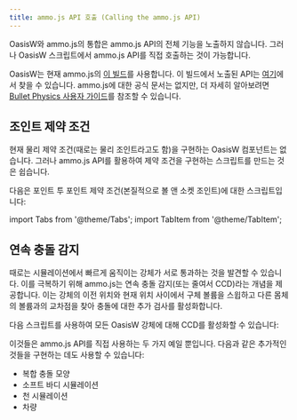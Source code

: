 ```yaml
---
title: ammo.js API 호출 (Calling the ammo.js API)
---
```


OasisW와 ammo.js의 통합은 ammo.js API의 전체 기능을 노출하지 않습니다. 그러나 OasisW 스크립트에서 ammo.js API를 직접 호출하는 것이 가능합니다.

OasisW는 현재 ammo.js의 [이 빌드][1]를 사용합니다. 이 빌드에서 노출된 API는 [여기][2]에서 찾을 수 있습니다. ammo.js에 대한 공식 문서는 없지만, 더 자세히 알아보려면 [Bullet Physics 사용자 가이드][3]를 참조할 수 있습니다.

## 조인트 제약 조건

현재 물리 제약 조건(때로는 물리 조인트라고도 함)을 구현하는 OasisW 컴포넌트는 없습니다. 그러나 ammo.js API를 활용하여 제약 조건을 구현하는 스크립트를 만드는 것은 쉽습니다.

다음은 포인트 투 포인트 제약 조건(본질적으로 볼 앤 소켓 조인트)에 대한 스크립트입니다:

import Tabs from '@theme/Tabs';
import TabItem from '@theme/TabItem';

<Tabs defaultValue="classic" groupId='script-code'>
<!-- <TabItem  value="esm" label="ESM">

```javascript
import { Script, Vec3, Entity, Color } from 'playcanvas';

export class PointToPointConstraint extends Script {
    static scriptName = "pointToPointConstraint";

    /**
     * Position of the constraint in the local space of this entity.
     * 
     * @attribute
     * @title Pivot
     * @type {Vec3}
     */
    pivotA = new pc.Vec3(0, 0, 0);

    /**
     * Optional second entity.
     * 
     * @attribute
     * @title Connected Entity
     * @type {Entity}
     */
    entityB = null;

    /**
     * Position of the constraint in the local space of entity B (if specified).
     * 
     * @attribute
     * @title Connected Pivot
     * @type {Vec3}
     */
    pivotB = new pc.Vec3(0, 0, 0);

    /**
     * Maximum breaking impulse threshold required to break the constraint.
     * 
     * @attribute
     * @title Break Threshold
     * @type {number}
     */
    breakingThreshold = 3.4e+38;

    /**
     * Enable collision between linked rigid bodies.
     * 
     * @attribute
     * @title Enable Collision
     * @type {boolean}
     */
    enableCollision = true;

    /**
     * Enable to render a representation of the constraint.
     * 
     * @attribute
     * @title Debug Render
     * @type {boolean}
     */
    debugRender = false;

    /**
     * The color of the debug rendering of the constraint.
     * 
     * @attribute
     * @title Debug Color
     * @type {Color}
     */
    debugColor = new Color(1, 0, 0);

    initialize() {
        this.createConstraint();

        this.on('attr', (name, value, prev) => {
            // If any constraint properties change, recreate the constraint
            if (name === 'pivotA' || name === 'entityB' || name === 'pivotB') {
                this.createConstraint();
            } else if (name === 'breakingThreshold') {
                this.constraint.setBreakingImpulseThreshold(this.breakingThreshold);
                this.activate();
            }
        });
        this.on('enable', () => {
            this.createConstraint();
        });
        this.on('disable', () => {
            this.destroyConstraint();
        });
        this.on('destroy', () => {
            this.destroyConstraint();
        });
    }

    createConstraint() {
        if (this.constraint) {
            this.destroyConstraint();
        }

        var bodyA = this.entity.rigidbody.body;
        var pivotA = new Ammo.btVector3(this.pivotA.x, this.pivotA.y, this.pivotA.z);
        if (this.entityB && this.entityB.rigidbody) {
            var bodyB = this.entityB.rigidbody.body;
            var pivotB = new Ammo.btVector3(this.pivotB.x, this.pivotB.y, this.pivotB.z);
            this.constraint = new Ammo.btPoint2PointConstraint(bodyA, bodyB, pivotA, pivotB);
        } else {
            this.constraint = new Ammo.btPoint2PointConstraint(bodyA, pivotA);
        }

        var dynamicsWorld = this.app.systems.rigidbody.dynamicsWorld;
        dynamicsWorld.addConstraint(this.constraint, !this.enableCollision);

        this.activate();
    }

    destroyConstraint() {
        if (this.constraint) {
            const dynamicsWorld = this.app.systems.rigidbody.dynamicsWorld;
            dynamicsWorld.removeConstraint(this.constraint);
            Ammo.destroy(this.constraint);
            this.constraint = null;
        }
    }

    activate() {
        this.entity.rigidbody.activate();
        if (this.entityB) {
            this.entityB.rigidbody.activate();
        }
    }

    update(dt) {
        if (this.debugRender) {
        // Note that it's generally bad to allocate new objects in an update function
        // but this is just for debug rendering and will normally be disabled
        var tempVecA = new Vec3();
        this.entity.getWorldTransform().transformPoint(this.pivotA, tempVecA);
        this.app.renderLine(this.entity.getPosition(), tempVecA, this.debugColor);
        if (this.entityB) {
            this.app.renderLine(this.entityB.getPosition(), tempVecA, this.debugColor);
        }
    }
    }
}

```

</TabItem> -->
<TabItem value="classic" label="Classic">

```javascript
var PointToPointConstraint = pc.createScript('pointToPointConstraint');

PointToPointConstraint.attributes.add('pivotA', {
    title: 'Pivot',
    description: 'Position of the constraint in the local space of this entity.',
    type: 'vec3',
    default: [0, 0, 0]
});
PointToPointConstraint.attributes.add('entityB', {
    title: 'Connected Entity',
    description: 'Optional second entity',
    type: 'entity'
});
PointToPointConstraint.attributes.add('pivotB', {
    title: 'Connected Pivot',
    description: 'Position of the constraint in the local space of entity B (if specified).',
    type: 'vec3',
    default: [0, 0, 0]
});
PointToPointConstraint.attributes.add('breakingThreshold', {
    title: 'Break Threshold',
    description: 'Maximum breaking impulse threshold required to break the constraint.',
    type: 'number',
    default: 3.4e+38
});
PointToPointConstraint.attributes.add('enableCollision', {
    title: 'Enable Collision',
    description: 'Enable collision between linked rigid bodies.',
    type: 'boolean',
    default: true
});
PointToPointConstraint.attributes.add('debugRender', {
    title: 'Debug Render',
    description: 'Enable to render a representation of the constraint.',
    type: 'boolean',
    default: false
});
PointToPointConstraint.attributes.add('debugColor', {
    title: 'Debug Color',
    description: 'The color of the debug rendering of the constraint.',
    type: 'rgb',
    default: [1, 0, 0]
});

// initialize code called once per entity
PointToPointConstraint.prototype.initialize = function() {
    this.createConstraint();

    this.on('attr', function(name, value, prev) {
        // If any constraint properties change, recreate the constraint
        if (name === 'pivotA' || name === 'entityB' || name === 'pivotB') {
            this.createConstraint();
        } else if (name === 'breakingThreshold') {
            this.constraint.setBreakingImpulseThreshold(this.breakingThreshold);
            this.activate();
        }
    });
    this.on('enable', function () {
        this.createConstraint();
    });
    this.on('disable', function () {
        this.destroyConstraint();
    });
    this.on('destroy', function () {
        this.destroyConstraint();
    });
};

PointToPointConstraint.prototype.createConstraint = function() {
    if (this.constraint) {
        this.destroyConstraint();
    }

    var bodyA = this.entity.rigidbody.body;
    var pivotA = new Ammo.btVector3(this.pivotA.x, this.pivotA.y, this.pivotA.z);
    if (this.entityB && this.entityB.rigidbody) {
        var bodyB = this.entityB.rigidbody.body;
        var pivotB = new Ammo.btVector3(this.pivotB.x, this.pivotB.y, this.pivotB.z);
        this.constraint = new Ammo.btPoint2PointConstraint(bodyA, bodyB, pivotA, pivotB);
    } else {
        this.constraint = new Ammo.btPoint2PointConstraint(bodyA, pivotA);
    }

    var dynamicsWorld = this.app.systems.rigidbody.dynamicsWorld;
    dynamicsWorld.addConstraint(this.constraint, !this.enableCollision);

    this.activate();
};

PointToPointConstraint.prototype.destroyConstraint = function() {
    if (this.constraint) {
        var dynamicsWorld = this.app.systems.rigidbody.dynamicsWorld;
        dynamicsWorld.removeConstraint(this.constraint);
        Ammo.destroy(this.constraint);
        this.constraint = null;
    }
};

PointToPointConstraint.prototype.activate = function() {
    this.entity.rigidbody.activate();
    if (this.entityB) {
        this.entityB.rigidbody.activate();
    }
};

// update code called every frame
PointToPointConstraint.prototype.update = function(dt) {
    if (this.debugRender) {
        // Note that it's generally bad to allocate new objects in an update function
        // but this is just for debug rendering and will normally be disabled
        var tempVecA = new pc.Vec3();
        this.entity.getWorldTransform().transformPoint(this.pivotA, tempVecA);
        this.app.renderLine(this.entity.getPosition(), tempVecA, this.debugColor);
        if (this.entityB) {
            this.app.renderLine(this.entityB.getPosition(), tempVecA, this.debugColor);
        }
    }
};
```

</TabItem>
</Tabs>

<!-- ammo.js의 모든 제약 조건 유형을 구현하는 프로젝트는 [여기][4]에서 찾을 수 있습니다. -->

## 연속 충돌 감지

때로는 시뮬레이션에서 빠르게 움직이는 강체가 서로 통과하는 것을 발견할 수 있습니다. 이를 극복하기 위해 ammo.js는 연속 충돌 감지(또는 줄여서 CCD)라는 개념을 제공합니다. 이는 강체의 이전 위치와 현재 위치 사이에서 구체 볼륨을 스윕하고 다른 몸체의 볼륨과의 교차점을 찾아 충돌에 대한 추가 검사를 활성화합니다.

다음 스크립트를 사용하여 모든 OasisW 강체에 대해 CCD를 활성화할 수 있습니다:

<Tabs defaultValue="classic" groupId='script-code'>
<!-- <TabItem  value="esm" label="ESM">

```javascript
import { Script } from 'playcanvas';

export class Ccd extends Script {
    static scriptName = "ccd";

    /**
     * Number of meters moved in one frame before CCD is enabled.
     * 
     * @attribute
     * @title Motion Threshold
     * @type {number}
     */
    motionThreshold = 1;

    /**
     * This should be below the half extent of the collision volume. E.g., For an object of dimensions 1 meter, try 0.2.
     * 
     * @attribute
     * @title Swept Sphere Radius
     * @type {number}
     */
    sweptSphereRadius = 0.2;

    initialize() {
        const body = this.entity.rigidbody.body;
        body.setCcdMotionThreshold(this.motionThreshold);
        body.setCcdSweptSphereRadius(this.sweptSphereRadius);

        this.on('attr:motionThreshold', function(value) {
            body = this.entity.rigidbody.body;
            body.setCcdMotionThreshold(value);
        });
        this.on('attr:sweptSphereRadius', function(value) {
            body = this.entity.rigidbody.body;
            body.setCcdSweptSphereRadius(value);
        });
    }
}
```

</TabItem> -->
<TabItem value="classic" label="Classic">

```javascript
var Ccd = pc.createScript('ccd');

Ccd.attributes.add('motionThreshold', {
    type: 'number',
    default: 1,
    title: 'Motion Threshold',
    description: 'Number of meters moved in one frame before CCD is enabled'
});

Ccd.attributes.add('sweptSphereRadius', {
    type: 'number',
    default: 0.2,
    title: 'Swept Sphere Radius',
    description: 'This should be below the half extent of the collision volume. E.g For an object of dimensions 1 meter, try 0.2'
});

// initialize code called once per entity
Ccd.prototype.initialize = function() {
    var body; // Type btRigidBody

    body = this.entity.rigidbody.body;
    body.setCcdMotionThreshold(this.motionThreshold);
    body.setCcdSweptSphereRadius(this.sweptSphereRadius);

    this.on('attr:motionThreshold', function(value, prev) {
        body = this.entity.rigidbody.body;
        body.setCcdMotionThreshold(value);
    });
    this.on('attr:sweptSphereRadius', function(value, prev) {
        body = this.entity.rigidbody.body;
        body.setCcdSweptSphereRadius(value);
    });
};
```

</TabItem>
</Tabs>

<!-- CCD를 구현하는 프로젝트는 [여기][5]에서 찾을 수 있습니다. -->

이것들은 ammo.js API를 직접 사용하는 두 가지 예일 뿐입니다. 다음과 같은 추가적인 것들을 구현하는 데도 사용할 수 있습니다:

- 복합 충돌 모양
- 소프트 바디 시뮬레이션
- 천 시뮬레이션
- 차량

[1]: https://github.com/kripken/ammo.js/commit/dcab07bf0e7f2b4b64c01dc45da846344c8f50be
[2]: https://github.com/kripken/ammo.js/blob/dcab07bf0e7f2b4b64c01dc45da846344c8f50be/ammo.idl
[3]: https://github.com/bulletphysics/bullet3/blob/master/docs/Bullet_User_Manual.pdf
<!-- [4]: https://playcanvas.com/project/618829/overview/physics-constraints -->
<!-- [5]: https://playcanvas.com/project/447023/overview/physics-with-ccd -->
